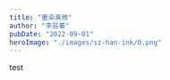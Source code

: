 ```yaml
---
title: "墨染熹微"
author: "李芸蓁"
pubDate: "2022-09-01"
heroImage: "./images/sz-han-ink/0.png"
---
```


test